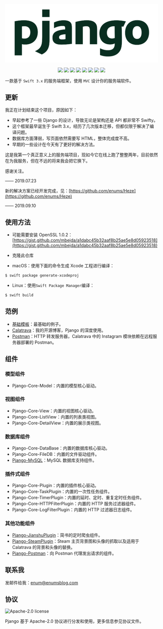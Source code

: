 ![](/Assets/pjango.png)

<p align="center">
	<img src="https://img.shields.io/badge/Build-Passing-brightgreen.svg?style=flat">
	<img src="https://img.shields.io/badge/Swift-3.2-orange.svg?style=flat">
	<img src="https://img.shields.io/badge/Perfect-2.x-orange.svg?style=flat">
	<img src="https://img.shields.io/badge/Platforms-OS%20X%20%7C%20Linux%20-lightgray.svg?style=flat">
	<img src="https://img.shields.io/badge/License-Apache-lightgrey.svg?style=flat">
	<a href="https://twitter.com/zzzhyq"><img src="https://img.shields.io/badge/twitter-@zzzhyq-blue.svg?style=flat"></a>
	<a href="http://weibo.com/trmbhs"><img src="https://img.shields.io/badge/weibo-@trmbhs-red.svg?style=flat"></a>
	<img src="https://img.shields.io/badge/made%20with-%3C3-orange.svg">
</p>

一款基于 `Swift 3.x` 的服务端框架，使用 `MVC` 设计你的服务端软件。

## 更新

我正在计划结束这个项目，原因如下：

- 早起参考了一些 Django 的设计，导致无论是架构还是 API 都非常不 Swifty。
- 这个框架最早诞生于 Swift 3.x，经历了几次版本迁移，但都仅限于解决了编译问题。
- 数据库方面薄弱，写页面依然需要写 HTML，整体完成度不高。
- 早期的一些设计在今天有了更好的解决方法。

这是我第一个真正意义上的服务端项目，现如今它在线上跑了整整两年，目前依然在为我服务，但在不远的将来我会把它换下。

感谢关注。

—— 2019.07.23

新的解决方案已经开发完成，见：[https://github.com/enums/Heze](https://github.com/enums/Heze)

—— 2019.09.10

## 使用方法

- 可能需要安装 OpenSSL 1.0.2：[https://gist.github.com/mbejda/a1dabc45b32aaf8b25ae5e8d05923518](https://gist.github.com/mbejda/a1dabc45b32aaf8b25ae5e8d05923518)

- 克隆此仓库
- macOS：使用下面的命令生成 Xcode 工程进行编译：

```bash
$ swift package generate-xcodeproj
```

- Linux：使用`Swift Package Manager`编译：

```bash
$ swift build
```

## 范例

- [基础模板](https://github.com/enums/pjango-template)：最基础的例子。
- [Calatrava](https://github.com/enums/calatrava)：我的开源博客，Pjango 的深度使用。
- [Postman](https://github.com/enums/postman)：HTTP 转发服务器，Calatrava 中的 Instagram 模块依赖在远程服务器部署的 Postman。

## 组件

### 模型组件

- Pjango-Core-Model：内置的模型核心驱动。

### 视图组件

- Pjango-Core-View：内置的视图核心驱动。
- Pjango-Core-ListView：内置的列表类视图。
- Pjango-Core-DetailView：内置的展示类视图。

### 数据库组件

- Pjango-Core-DataBase：内置的数据库核心驱动。
- Pjango-Core-FileDB：内置的文件驱动组件。
- [Pjango-MySQL](https://github.com/enums/pjango-mysql)：MySQL 数据库支持组件。

### 插件式组件

- Pjango-Core-Plugin：内置的插件核心驱动。
- Pjango-Core-TaskPlugin：内置的一次性任务组件。
- Pjango-Core-TimerPlugin：内置的延时、定时、重复定时任务组件。
- Pjango-Core-HTTPFilterPlugin：内置的 HTTP 服务过滤器组件。
- Pjango-Core-LogFilterPlugin：内置的 HTTP 过滤器日志组件。

### 其他功能组件

- [Pjango-JianshuPlugin](https://github.com/enums/Pjango-JianshuPlugin)：简书的定时爬虫组件。
- [Pjango-SteamPlugin](https://github.com/enums/Pjango-SteamPlugin)：Steam 主页背景图和头像的抓取以及适用于 Calatrava 的背景和头像的替换。
- [Pjango-Postman](https://github.com/enums/Pjango-Postman)：向 Postman 代理发出请求的组件。


## 联系我

发邮件给我：[enum@enumsblog.com](mailto:enum@enumsblog.com)

## 协议

<img alt="Apache-2.0 license" src="https://lucene.apache.org/images/mantle-power.png" width="128">

Pjango 基于 Apache-2.0 协议进行分发和使用，更多信息参见协议文件。
